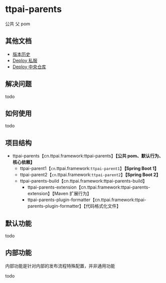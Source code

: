 # ttpai-parents

公共 父 pom

## 其他文档
- [版本历史](README-Version.md)
- [Deploy 私服](README-Deploy-TTPai.md)
- [Deploy 中央仓库](README-Deploy-Release.md)

## 解决问题

todo

## 如何使用

todo

## 项目结构
- ttpai-parents【cn.ttpai.framework:ttpai-parents】**【公共 pom、默认行为、核心依赖】**
  - ttpai-parent1【`cn`.ttpai.framework:`ttpai-parent1`】**【Spring Boot 1】**
  - ttpai-parent2【`cn`.ttpai.framework:`ttpai-parent2`】**【Spring Boot 2】**
  - ttpai-parents-build【cn.ttpai.framework:ttpai-parents-build】
    - ttpai-parents-extension【cn.ttpai.framework:ttpai-parents-extension】【Maven 扩展行为】
    - ttpai-parents-plugin-formatter【cn.ttpai.framework:ttpai-parents-plugin-formatter】【代码格式化文件】

## 默认功能

todo

## 内部功能

内部功能是针对内部的发布流程特殊配置，并非通用功能

todo